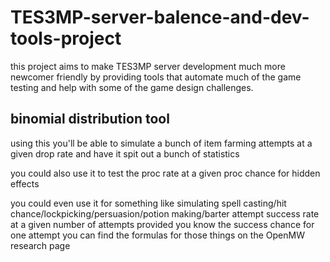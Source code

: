 # TES3MP-server-balence-and-dev-tools-project
this project aims to make TES3MP server development much more newcomer friendly by providing tools that automate much of the game testing and help with some of the game design challenges.

## binomial distribution tool

using this you'll be able to simulate a bunch of item farming attempts at a given drop rate and have it spit out a bunch of statistics

you could also use it to test the proc rate at a given proc chance for hidden effects

you could even use it for something like simulating spell casting/hit chance/lockpicking/persuasion/potion making/barter attempt success rate at a given number of attempts provided you know the success chance for one attempt
you can find the formulas for those things on the OpenMW research page
